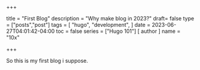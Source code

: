 +++ 

title = "First Blog"
description = "Why make blog in 2023?"
draft= false
type = ["posts","post"]
tags = [
    "hugo",
    "development",
]
date = 2023-06-27T04:01:42-04:00
toc =  false
series = ["Hugo 101"]
[ author ]
  name = "10x"

+++


So this is my first blog i suppose.
